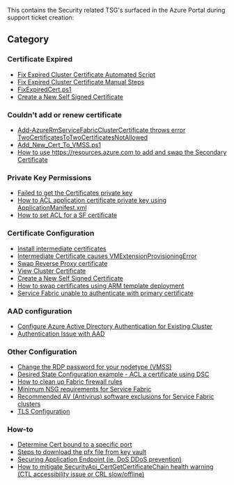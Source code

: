 This contains the Security related TSG's surfaced in the Azure Portal during support ticket creation:

## **Category**

### **Certificate Expired**
* [Fix Expired Cluster Certificate Automated Script](./Fix%20Expired%20Cluster%20Certificate%20Automated%20Script.md)
* [Fix Expired Cluster Certificate Manual Steps](./Fix%20Expired%20Cluster%20Certificate%20Manual%20Steps.md)
* [FixExpiredCert.ps1](../Scripts/FixExpiredCert.ps1)
* [Create a New Self Signed Certificate](./Create%20a%20New%20Self%20Signed%20Certificate.md)

### **Couldn't add or renew certificate**
* [Add-AzureRmServiceFabricClusterCertificate throws error TwoCertificatesToTwoCertificatesNotAllowed](./Add-AzureRmServiceFabricClusterCertificate%20throws%20error%20TwoCertificatesToTwoCertificatesNotAllowed.md)
* [Add_New_Cert_To_VMSS.ps1](../Scripts/Add_New_Cert_To_VMSS.ps1)
* [How to use https://resources.azure.com to add and swap the Secondary Certificate ](./Use%20Azure%20Resource%20Explorer%20to%20add%20the%20Secondary%20Certificate.md)

### **Private Key Permissions**
* [Failed to get the Certificates private key](./Failed%20to%20get%20the%20Certificates%20private%20key.md)
* [How to ACL application certificate private key using ApplicationManifest.xml](./How%20to%20ACL%20application%20certificate%20from%20ApplicationManifest.md)
* [How to set ACL for a SF certificate](./Set%20ACL%20for%20a%20SF%20certificate.md)

### **Certificate Configuration**
* [Install intermediate certificates](/Security/Install%20intermediate%20certificates.md)
* [Intermediate Certificate causes VMExtensionProvisioningError](./Intermediate%20Certificate.md)
* [Swap Reverse Proxy certificate](./Swap%20Reverse%20Proxy%20certificate.md)
* [View Cluster Certificate](./View%20Cluster%20Certificate.md)
* [Create a New Self Signed Certificate](./Create%20a%20New%20Self%20Signed%20Certificate.md)
* [How to swap certificates using ARM template deployment](./PowerShell%20ARM%20Template%20Deployment%20-%20Swap%20certificates.md)
* [Service Fabric unable to authenticate with primary certificate](./SF%20unable%20to%20authenticate%20with%20primary%20certificate.md)

### **AAD configuration**
* [Configure Azure Active Directory Authentication for Existing Cluster](./Configure%20Azure%20Active%20Directory%20Authentication%20for%20Existing%20Cluster.md)
* [Authentication Issue with AAD](./Authentication%20Issue%20with%20AAD.md)

### **Other Configuration**
* [Change the RDP password for your nodetype (VMSS)](./Change%20the%20RDP%20password%20for%20VMSS.md)
* [Desired State Configuration example - ACL a certificate using DSC](./DSC%20-%20ACL%20a%20certificate%20using%20Desired%20State%20Configuration.md)
* [How to clean up Fabric firewall rules](./How%20to%20clean%20up%20Fabric%20firewall%20rules.md)
* [Minimum NSG requirements for Service Fabric](./NSG%20configuration%20for%20Service%20Fabric%20clusters%20Applied%20at%20VNET%20level.md)
* [Recommended AV (Antivirus) software exclusions for Service Fabric clusters](./Recommended%20AV%20(Antivirus)%20software%20exclusions%20for%20Service%20Fabric%20clusters.md)
* [TLS Configuration](./TLS%20Configuration.md)

### **How-to**
* [Determine Cert bound to a specific port](./Determine%20Cert%20bound%20to%20a%20specific%20port.md)
* [Steps to download the pfx file from key vault](./Download%20certificate%20from%20Keyvault%20in%20PFX%20or%20PEM%20or%20CER%20format.md)
* [Securing Application Endpoint (ie. DoS DDoS prevention)](./Securing%20Application%20Endpoint%20(ie.%20DoS%20DDoS%20prevention).md)
* [How to mitigate SecurityApi_CertGetCertificateChain health warning (CTL accessibility issue or CRL slow/offline)](./SecurityApi_CertGetCertificateChain%20-%20CTL%20accessibility%20-%20CRL%20slow%20warnings.md)
